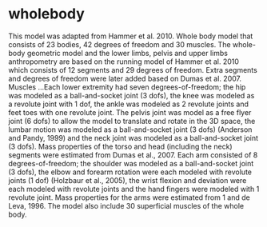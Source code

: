 # wholebody
This model was adapted from Hammer et al. 2010.
Whole body model that consists of 23 bodies, 42 degrees of freedom and 30 muscles. The whole-body geometric model and the lower limbs, pelvis and upper limbs anthropometry are based on the running model of Hammer et al. 2010 which consists of 12 segments and 29 degrees of freedom. Extra segments and degrees of freedom were later added based on Dumas et al. 2007. Muscles …Each lower extremity had seven degrees-of-freedom; the hip was modeled as a ball-and-socket joint (3 dofs), the knee was modeled as a revolute joint with 1 dof, the ankle was modeled as 2 revolute joints and feet toes with one revolute joint. The pelvis joint was model as a free flyer joint (6 dofs) to allow the model to translate and rotate in the 3D space, the lumbar motion was modeled as a ball-and-socket joint (3 dofs) (Anderson and Pandy, 1999) and the neck joint was modeled as a ball-and-socket joint (3 dofs). Mass properties of the torso and head (including the neck) segments were estimated from Dumas et al., 2007. Each arm consisted of 8 degrees-of-freedom; the shoulder was modeled as a ball-and-socket joint (3 dofs), the elbow and forearm rotation were each modeled with revolute joints (1 dof) (Holzbaur et al., 2005), the wrist flexion and deviation were each modeled with revolute joints and the hand fingers were modeled with 1 revolute joint. Mass properties for the arms were estimated from 1 and de Leva, 1996. The model also include 30 superficial muscles of the whole body.